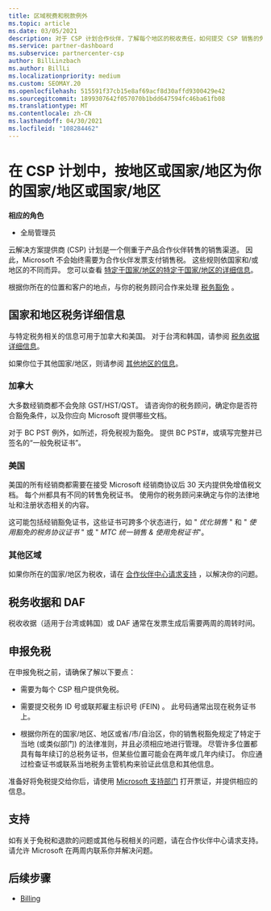 ```yaml
---
title: 区域税费和税款例外
ms.topic: article
ms.date: 03/05/2021
description: 对于 CSP 计划合作伙伴，了解每个地区的税收责任，如何提交 CSP 销售的免税，以及如何获取对税务问题的支持。
ms.service: partner-dashboard
ms.subservice: partnercenter-csp
author: BillLinzbach
ms.author: BillLi
ms.localizationpriority: medium
ms.custom: SEOMAY.20
ms.openlocfilehash: 515591f37cb15e8af69acf8d30affd9300429e42
ms.sourcegitcommit: 1899307642f057070b1bdd647594fc46ba61fb08
ms.translationtype: MT
ms.contentlocale: zh-CN
ms.lasthandoff: 04/30/2021
ms.locfileid: "108284462"
---
```

# <a name="read-about-taxes-and-tax-exemption-details-by-region-or-country-for-partners-in-the-csp-program"></a>在 CSP 计划中，按地区或国家/地区为你的国家/地区或国家/地区

**相应的角色**

- 全局管理员

云解决方案提供商 (CSP) 计划是一个侧重于产品合作伙伴转售的销售渠道。 因此，Microsoft 不会始终需要为合作伙伴发票支付销售税。 这些规则依国家和/或地区的不同而异。 您可以查看 [特定于国家/地区的特定于国家/地区的详细信息](#country-and-region-tax-details)。

根据你所在的位置和客户的地点，与你的税务顾问合作来处理 [税务豁免](#file-a-tax-exemption) 。

## <a name="country-and-region-tax-details"></a>国家和地区税务详细信息

与特定税务相关的信息可用于加拿大和美国。 对于台湾和韩国，请参阅 [税务收据详细信息](#tax-receipts-and-daf)。

如果你位于其他国家/地区，则请参阅 [其他地区的信息](#other-regions)。


### <a name="canada"></a>加拿大

大多数经销商都不会免除 GST/HST/QST。 请咨询你的税务顾问，确定你是否符合豁免条件，以及你应向 Microsoft 提供哪些文档。

对于 BC PST 例外，如所述，将免税视为豁免。 提供 BC PST#，或填写完整并已签名的“一般免税证书”。

### <a name="united-states"></a>美国

美国的所有经销商都需要在接受 Microsoft 经销商协议后 30 天内提供免增值税文档。 每个州都具有不同的转售免税证书。 使用你的税务顾问来确定与你的法律地址和注册状态相关的内容。

这可能包括经销豁免证书，这些证书可跨多个状态进行，如 " *优化销售* " 和 " *使用豁免的税务协议证书* " 或 " *MTC 统一销售 & 使用免税证书*"。

### <a name="other-regions"></a>其他区域

如果你所在的国家/地区为税收，请在 [合作伙伴中心请求支持](#support) ，以解决你的问题。

## <a name="tax-receipts-and-daf"></a>税务收据和 DAF

税收收据（适用于台湾或韩国）或 DAF 通常在发票生成后需要两周的周转时间。

## <a name="file-a-tax-exemption"></a>申报免税

在申报免税之前，请确保了解以下要点：

- 需要为每个 CSP 租户提供免税。

- 需要提交税务 ID 号或联邦雇主标识号 (FEIN) 。 此号码通常出现在税务证书上。

- 根据你所在的国家/地区、地区或省/市/自治区，你的销售税豁免规定了特定于当地 (或类似部门) 的法律准则，并且必须相应地进行管理。 尽管许多位置都具有每年续订的总税务证书，但某些位置可能会在两年或几年内续订。 你应通过检查证书或联系当地税务主管机构来验证此信息和其他信息。

准备好将免税提交给你后，请使用 [Microsoft 支持部门](https://partner.microsoft.com/dashboard/support/csp/servicerequests/create?stage=2&topicid=92930319-ced6-c18b-d7a6-d62b22d60aa5) 打开票证，并提供相应的信息。

## <a name="support"></a>支持

如有关于免税和退款的问题或其他与税相关的问题，请在合作伙伴中心请求支持。 请允许 Microsoft 在两周内联系你并解决问题。

## <a name="next-steps"></a>后续步骤

- [Billing](billing.md)

